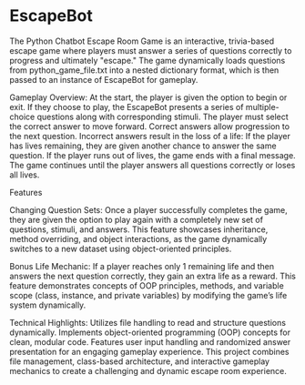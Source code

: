 # EscapeBot
The Python Chatbot Escape Room Game is an interactive, trivia-based escape game where players must answer a series of questions correctly to progress and ultimately "escape." The game dynamically loads questions from python_game_file.txt into a nested dictionary format, which is then passed to an instance of EscapeBot for gameplay.

Gameplay Overview:
At the start, the player is given the option to begin or exit. If they choose to play, the EscapeBot presents a series of multiple-choice questions along with corresponding stimuli. The player must select the correct answer to move forward.
Correct answers allow progression to the next question.
Incorrect answers result in the loss of a life:
If the player has lives remaining, they are given another chance to answer the same question.
If the player runs out of lives, the game ends with a final message.
The game continues until the player answers all questions correctly or loses all lives.

Features

Changing Question Sets:
Once a player successfully completes the game, they are given the option to play again with a completely new set of questions, stimuli, and answers.
This feature showcases inheritance, method overriding, and object interactions, as the game dynamically switches to a new dataset using object-oriented principles.

Bonus Life Mechanic:
If a player reaches only 1 remaining life and then answers the next question correctly, they gain an extra life as a reward.
This feature demonstrates concepts of OOP principles, methods, and variable scope (class, instance, and private variables) by modifying the game’s life system dynamically.

Technical Highlights:
Utilizes file handling to read and structure questions dynamically.
Implements object-oriented programming (OOP) concepts for clean, modular code.
Features user input handling and randomized answer presentation for an engaging gameplay experience.
This project combines file management, class-based architecture, and interactive gameplay mechanics to create a challenging and dynamic escape room experience.
